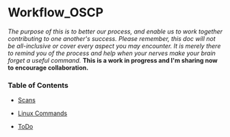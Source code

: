 # Workflow_OSCP
_The purpose of this is to better our process, and enable us to work together contributing to one another's success. Please remember, this doc will not be all-inclusive or cover every aspect you may encounter. It is merely there to remind you of the process and help when your nerves make your brain forget a useful command._ **This is a work in progress and I'm sharing now to encourage collaboration.**

### Table of Contents

- [Scans](https://github.com/Snyd0g/Workflow_OSCP/blob/main/scans.md)

- [Linux Commands](https://github.com/Snyd0g/Workflow_OSCP/blob/main/linux_commands.md)

- [ToDo](https://github.com/Snyd0g/Workflow_OSCP/blob/main/ToDo.md)
